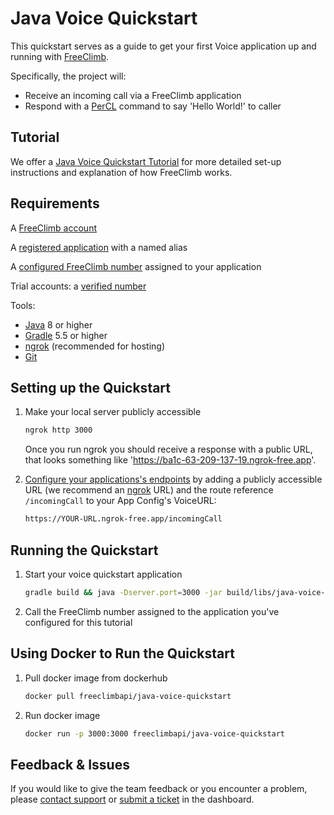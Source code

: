 # Java Voice Quickstart

This quickstart serves as a guide to get your first Voice application up and running with [FreeClimb](https://docs.freeclimb.com/docs/how-freeclimb-works).

Specifically, the project will:

- Receive an incoming call via a FreeClimb application
- Respond with a [PerCL](https://docs.freeclimb.com/reference/percl-overview) command to say 'Hello World!' to caller

## Tutorial

We offer a [Java Voice Quickstart Tutorial](https://docs.freeclimb.com/docs/java-voice-calling-quickstart) for more detailed set-up instructions and explanation of how FreeClimb works.

## Requirements
A [FreeClimb account](https://www.freeclimb.com/dashboard/signup/)

A [registered application](https://docs.freeclimb.com/docs/registering-and-configuring-an-application#register-an-app) with a named alias

A [configured FreeClimb number](https://docs.freeclimb.com/docs/getting-and-configuring-a-freeclimb-number) assigned to your application

Trial accounts: a [verified number](https://docs.freeclimb.com/docs/using-your-trial-account#verifying-outbound-numbers)

Tools:
- [Java](http://www.oracle.com/technetwork/java/javase/downloads/index.html/) 8 or higher
- [Gradle](https://gradle.org/install/) 5.5 or higher
- [ngrok](https://ngrok.com/download) (recommended for hosting)
- [Git](https://git-scm.com/)

## Setting up the Quickstart
1. Make your local server publicly accessible
    ```bash
    ngrok http 3000
    ```
    Once you run ngrok you should receive a response with a public URL, that looks something like 'https://ba1c-63-209-137-19.ngrok-free.app'. 

2. [Configure your applications's endpoints](https://docs.freeclimb.com/docs/registering-and-configuring-an-application#configure-your-application) by adding a publicly accessible URL (we recommend an [ngrok](https://ngrok.com/download) URL) and the route reference `/incomingCall` to your App Config's VoiceURL:

    ```bash
    https://YOUR-URL.ngrok-free.app/incomingCall
    ```
    
## Running the Quickstart
1. Start your voice quickstart application

    ```bash
    gradle build && java -Dserver.port=3000 -jar build/libs/java-voice-quickstart.jar
    ```

2. Call the FreeClimb number assigned to the application you've configured for this tutorial 

## Using Docker to Run the Quickstart

1. Pull docker image from dockerhub

   ```bash
   docker pull freeclimbapi/java-voice-quickstart
   ```

2. Run docker image

   ```bash
   docker run -p 3000:3000 freeclimbapi/java-voice-quickstart
   ```

## Feedback & Issues
If you would like to give the team feedback or you encounter a problem, please [contact support](https://www.freeclimb.com/support/) or [submit a ticket](https://freeclimb.com/dashboard/portal/support) in the dashboard.